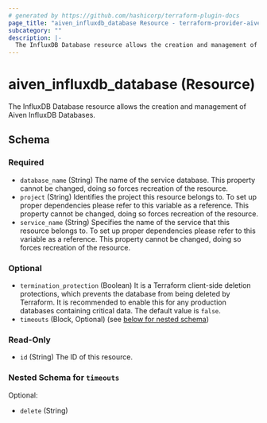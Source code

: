 ```yaml
---
# generated by https://github.com/hashicorp/terraform-plugin-docs
page_title: "aiven_influxdb_database Resource - terraform-provider-aiven"
subcategory: ""
description: |-
  The InfluxDB Database resource allows the creation and management of Aiven InfluxDB Databases.
---
```


# aiven_influxdb_database (Resource)

The InfluxDB Database resource allows the creation and management of Aiven InfluxDB Databases.



<!-- schema generated by tfplugindocs -->
## Schema

### Required

- `database_name` (String) The name of the service database. This property cannot be changed, doing so forces recreation of the resource.
- `project` (String) Identifies the project this resource belongs to. To set up proper dependencies please refer to this variable as a reference. This property cannot be changed, doing so forces recreation of the resource.
- `service_name` (String) Specifies the name of the service that this resource belongs to. To set up proper dependencies please refer to this variable as a reference. This property cannot be changed, doing so forces recreation of the resource.

### Optional

- `termination_protection` (Boolean) It is a Terraform client-side deletion protections, which prevents the database from being deleted by Terraform. It is recommended to enable this for any production databases containing critical data. The default value is `false`.
- `timeouts` (Block, Optional) (see [below for nested schema](#nestedblock--timeouts))

### Read-Only

- `id` (String) The ID of this resource.

<a id="nestedblock--timeouts"></a>
### Nested Schema for `timeouts`

Optional:

- `delete` (String)


